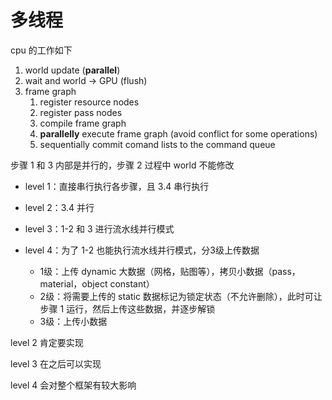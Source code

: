 # 多线程

cpu 的工作如下

1. world update (**parallel**)
2. wait and world -> GPU (flush)
3. frame graph
   1. register resource nodes
   2. register pass nodes
   3. compile frame graph
   4. **parallelly** execute frame graph (avoid conflict for some operations)
   5. sequentially commit comand lists to the command queue

步骤 1 和 3 内部是并行的，步骤 2 过程中 world 不能修改

- level 1：直接串行执行各步骤，且 3.4 串行执行

- level 2：3.4 并行
- level 3：1-2 和 3 进行流水线并行模式

- level 4：为了 1-2 也能执行流水线并行模式，分3级上传数据
  - 1级：上传 dynamic 大数据（网格，贴图等），拷贝小数据（pass，material，object constant）
  - 2级：将需要上传的 static 数据标记为锁定状态（不允许删除），此时可让步骤 1 运行，然后上传这些数据，并逐步解锁
  - 3级：上传小数据

level 2 肯定要实现

level 3 在之后可以实现

level 4 会对整个框架有较大影响

